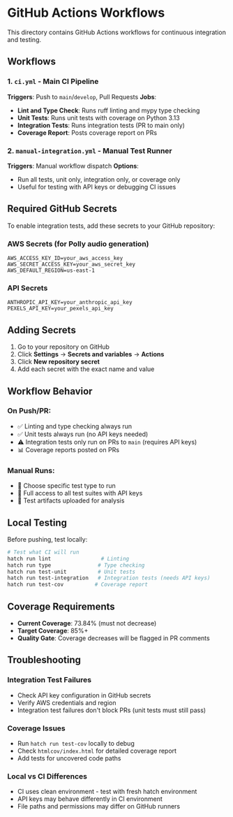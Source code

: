 # GitHub Actions Workflows

This directory contains GitHub Actions workflows for continuous integration and testing.

## Workflows

### 1. `ci.yml` - Main CI Pipeline
**Triggers**: Push to `main`/`develop`, Pull Requests
**Jobs**:
- **Lint and Type Check**: Runs ruff linting and mypy type checking
- **Unit Tests**: Runs unit tests with coverage on Python 3.13  
- **Integration Tests**: Runs integration tests (PR to main only)
- **Coverage Report**: Posts coverage report on PRs

### 2. `manual-integration.yml` - Manual Test Runner  
**Triggers**: Manual workflow dispatch
**Options**:
- Run all tests, unit only, integration only, or coverage only
- Useful for testing with API keys or debugging CI issues

## Required GitHub Secrets

To enable integration tests, add these secrets to your GitHub repository:

### AWS Secrets (for Polly audio generation)
```
AWS_ACCESS_KEY_ID=your_aws_access_key
AWS_SECRET_ACCESS_KEY=your_aws_secret_key  
AWS_DEFAULT_REGION=us-east-1
```

### API Secrets
```
ANTHROPIC_API_KEY=your_anthropic_api_key
PEXELS_API_KEY=your_pexels_api_key
```

## Adding Secrets

1. Go to your repository on GitHub
2. Click **Settings** → **Secrets and variables** → **Actions**
3. Click **New repository secret**
4. Add each secret with the exact name and value

## Workflow Behavior

### On Push/PR:
- ✅ Linting and type checking always run
- ✅ Unit tests always run (no API keys needed)
- ⚠️  Integration tests only run on PRs to `main` (requires API keys)
- 📊 Coverage reports posted on PRs

### Manual Runs:
- 🎯 Choose specific test type to run
- 🔧 Full access to all test suites with API keys
- 📁 Test artifacts uploaded for analysis

## Local Testing

Before pushing, test locally:
```bash
# Test what CI will run
hatch run lint                # Linting
hatch run type               # Type checking  
hatch run test-unit          # Unit tests
hatch run test-integration   # Integration tests (needs API keys)
hatch run test-cov          # Coverage report
```

## Coverage Requirements

- **Current Coverage**: 73.84% (must not decrease)
- **Target Coverage**: 85%+
- **Quality Gate**: Coverage decreases will be flagged in PR comments

## Troubleshooting

### Integration Test Failures
- Check API key configuration in GitHub secrets
- Verify AWS credentials and region
- Integration test failures don't block PRs (unit tests must still pass)

### Coverage Issues  
- Run `hatch run test-cov` locally to debug
- Check `htmlcov/index.html` for detailed coverage report
- Add tests for uncovered code paths

### Local vs CI Differences
- CI uses clean environment - test with fresh hatch environment
- API keys may behave differently in CI environment
- File paths and permissions may differ on GitHub runners